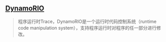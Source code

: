 ## [DynamoRIO](https://github.com/DynamoRIO/dynamorio)

> 程序运行时Trace，DynamoRIO是一个运行时代码控制系统（runtime code manipulation system），支持程序运行时对程序的任一部分进行修改。

